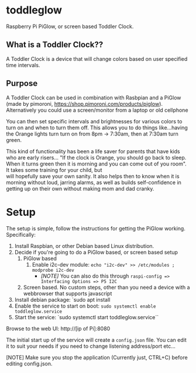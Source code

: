 
# toddleglow  
Raspberry Pi PiGlow, or screen based Toddler Clock.  
  
## What is a Toddler Clock??  
A Toddler Clock is a device that will change colors based on user specified time intervals.  
  
## Purpose  
A Toddler Clock can be used in combination with Rasbpian and a PiGlow (made by pimoroni, https://shop.pimoroni.com/products/piglow). Alternatively you could use a screen/monitor from a laptop or old cellphone  
  
You can then set specific intervals and brightnesses for various colors to turn on and when to turn them off. This allows you to do things like...having the Orange lights turn turn on from 8pm -> 7:30am, then at 7:30am turn green.  
  
This kind of functionality has been a life saver for parents that have kids who are early risers... "If the clock is Orange, you should go back to sleep. When it turns green then it is morning and you can come out of you room". It takes some training for your child, but  
will hopefully save your own sanity. It also helps then to know when it is morning without loud, jarring alarms, as well as builds self-confidence in getting up on their own without making mom and dad cranky.  
  
# Setup  
The setup is simple, follow the instructions for getting the PiGlow working. Specifically:  
  
1. Install Raspbian, or other Debian based Linux distribution.  
1. Decide if you're going to do a PiGlow based, or screen based setup  
   1. PiGlow based  
      1. Enable i2c-dev module: `echo "i2c-dev" >> /etc/modules ; modprobe i2c-dev`  
         * *[NOTE]* You can also do this through `raspi-config => Interfacing Options => P5 I2C`  
   1. Screen based. No custom steps, other than you need a device with a webbrowser that supports javascript  
1. Install debian package: `sudo apt install <path to toddleglow deb>  
1. Enable the service to start on boot: `sudo systemctl enable toddleglow.service`  
1. Start the service: `sudo systemctl start toddleglow.service``  
  
Browse to the web UI: http://[ip of Pi]:8080  
  
The initial start up of the service will create a `config.json` file. You can edit it to suit your needs if you need to change listening address/port etc...  
  
[NOTE] Make sure you stop the application (Currently just, CTRL+C) before editing config.json.
